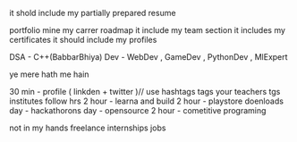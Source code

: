 it shold include my partially prepared resume 


portfolio mine
my carrer roadmap
it include my team section
it includes my certificates 
it should include my profiles 



DSA - C++(BabbarBhiya)
Dev - WebDev , GameDev , PythonDev , MlExpert

ye mere hath me hain

30 min - profile ( linkden + twitter )// use hashtags tags your teachers tgs institutes follow hrs 
2 hour - learna and build
2 hour - playstore doenloads 
day    - hackathorons
day    - opensource
2 hour - cometitive programing 

not in my hands 
freelance 
internships 
jobs


